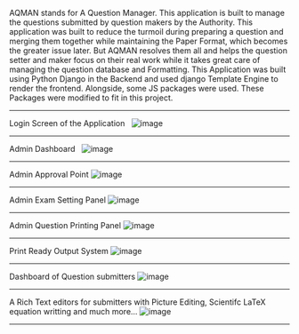 AQMAN stands for A Question Manager. This application is built to manage the questions submitted by question makers by the Authority. This application was built to reduce the turmoil during preparing a question and merging them together while maintaining the Paper Format, which becomes the greater issue later. But AQMAN resolves them all and helps the question setter and maker focus on their real work while it takes great care of managing the question database and Formatting. This Application was built using Python Django in the Backend and used django Template Engine to render the frontend. Alongside, some JS packages were used. These Packages were modified to fit in this project.

-----

Login Screen of the Application
&nbsp;
![image](https://github.com/user-attachments/assets/d52c1510-282c-4c88-b078-dd58a7f677c5)

-----

Admin Dashboard
&nbsp;
![image](https://github.com/user-attachments/assets/298e79a1-b90a-4b8d-ab8d-707581e28f36)

-----

Admin Approval Point
![image](https://github.com/user-attachments/assets/c73e30d7-353c-4686-9119-420ccef1310f)

-----

Admin Exam Setting Panel
![image](https://github.com/user-attachments/assets/c8a50647-498e-46ca-92c4-d4cd7f5a0aaf)

-----

Admin Question Printing Panel
![image](https://github.com/user-attachments/assets/35b0f65a-f9a0-43cc-8950-a36f7e516291)

-----

Print Ready Output System
![image](https://github.com/user-attachments/assets/6c6fb304-6b55-4abb-a683-b03fd7b6c4b3)

-----

Dashboard of Question submitters
![image](https://github.com/user-attachments/assets/4eb5b988-ae0a-4230-910c-74acd03e0b4a)


-----

A Rich Text editors for submitters with Picture Editing, Scientifc LaTeX equation writting and much more...
![image](https://github.com/user-attachments/assets/f2106201-edfa-4c91-bf72-1af4a8580f92)

-----

